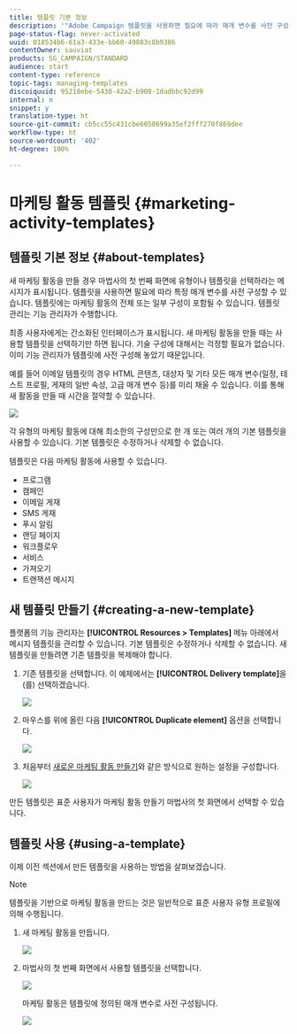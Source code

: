 ```yaml
---
title: 템플릿 기본 정보
description: '"Adobe Campaign 템플릿을 사용하면 필요에 따라 매개 변수를 사전 구성할 수 있습니다. 템플릿에는 마케팅 활동의 전체 또는 일부 구성을 포함할 수 있으며, 기술적인 지식이 없는 최종 사용자를 위해 Adobe Campaign 사용을 단순화합니다."'
page-status-flag: never-activated
uuid: 018534b6-61a3-433e-bb60-49883c8b9386
contentOwner: sauviat
products: SG_CAMPAIGN/STANDARD
audience: start
content-type: reference
topic-tags: managing-templates
discoiquuid: 95218ebe-5430-42a2-b900-1dadbbc92d99
internal: n
snippet: y
translation-type: ht
source-git-commit: cb5cc55c431cbe6050699a35ef2fff270f869dee
workflow-type: ht
source-wordcount: '402'
ht-degree: 100%

---
```



# 마케팅 활동 템플릿 {#marketing-activity-templates}

## 템플릿 기본 정보 {#about-templates}

새 마케팅 활동을 만들 경우 마법사의 첫 번째 화면에 유형이나 템플릿을 선택하라는 메시지가 표시됩니다. 템플릿을 사용하면 필요에 따라 특정 매개 변수를 사전 구성할 수 있습니다. 템플릿에는 마케팅 활동의 전체 또는 일부 구성이 포함될 수 있습니다. 템플릿 관리는 기능 관리자가 수행합니다.

최종 사용자에게는 간소화된 인터페이스가 표시됩니다. 새 마케팅 활동을 만들 때는 사용할 템플릿을 선택하기만 하면 됩니다. 기술 구성에 대해서는 걱정할 필요가 없습니다. 이미 기능 관리자가 템플릿에 사전 구성해 놓았기 때문입니다.

예를 들어 이메일 템플릿의 경우 HTML 콘텐츠, 대상자 및 기타 모든 매개 변수(일정, 테스트 프로필, 게재의 일반 속성, 고급 매개 변수 등)를 미리 채울 수 있습니다. 이를 통해 새 활동을 만들 때 시간을 절약할 수 있습니다.

![](assets/template_1.png)

각 유형의 마케팅 활동에 대해 최소한의 구성만으로 한 개 또는 여러 개의 기본 템플릿을 사용할 수 있습니다. 기본 템플릿은 수정하거나 삭제할 수 없습니다.

템플릿은 다음 마케팅 활동에 사용할 수 있습니다.

* 프로그램
* 캠페인
* 이메일 게재
* SMS 게재
* 푸시 알림
* 랜딩 페이지
* 워크플로우
* 서비스
* 가져오기
* 트랜잭션 메시지 

## 새 템플릿 만들기 {#creating-a-new-template}

플랫폼의 기능 관리자는 **[!UICONTROL Resources > Templates]** 메뉴 아래에서 메시지 템플릿을 관리할 수 있습니다. 기본 템플릿은 수정하거나 삭제할 수 없습니다. 새 템플릿을 만들려면 기존 템플릿을 복제해야 합니다.

1. 기존 템플릿을 선택합니다. 이 예제에서는 **[!UICONTROL Delivery template]**&#x200B;을(를) 선택하겠습니다.

   ![](assets/template_2.png)

1. 마우스를 위에 올린 다음 **[!UICONTROL Duplicate element]** 옵션을 선택합니다.

   ![](assets/template_3.png)

1. 처음부터 [새로운 마케팅 활동 만들기](../../start/using/marketing-activities.md#creating-a-marketing-activity)와 같은 방식으로 원하는 설정을 구성합니다.

   ![](assets/template_4.png)

만든 템플릿은 표준 사용자가 마케팅 활동 만들기 마법사의 첫 화면에서 선택할 수 있습니다.

## 템플릿 사용 {#using-a-template}

이제 이전 섹션에서 만든 템플릿을 사용하는 방법을 살펴보겠습니다.

>[!NOTE]
>
>템플릿을 기반으로 마케팅 활동을 만드는 것은 일반적으로 표준 사용자 유형 프로필에 의해 수행됩니다.

1. 새 마케팅 활동을 만듭니다.

   ![](assets/template_5.png)

1. 마법사의 첫 번째 화면에서 사용할 템플릿을 선택합니다.

   ![](assets/template_6.png)

   마케팅 활동은 템플릿에 정의된 매개 변수로 사전 구성됩니다.

   ![](assets/template_7.png)
